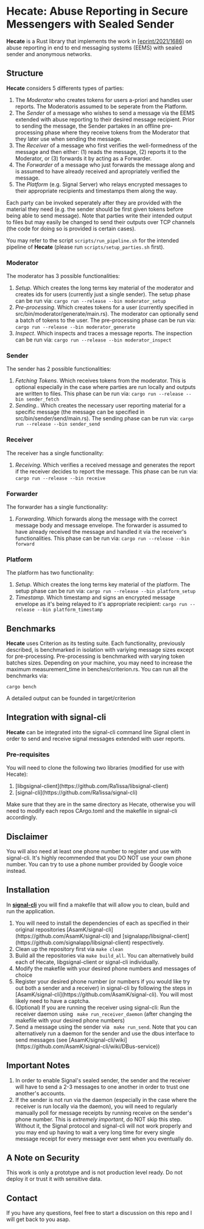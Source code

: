 # Hecate: Abuse Reporting in Secure Messengers with Sealed Sender

**Hecate** is a Rust library that implements the work in [[eprint/2021/1686]](https://eprint.iacr.org/2021/1686) on abuse reporting in end to end messaging systems (EEMS) with sealed sender and anonymous networks.

## Structure

**Hecate** considers 5 differents types of parties:
<ol>
  <li>The <em>Moderator</em> who creates tokens for users a-priori and handles user reports. The Moderatoris assumed to be seperate from the Platform. </li>
  <li>The <em>Sender</em> of a message who wishes to send a message via the EEMS extended with abuse reporting to their desired message recipient. Prior to sending the message, the Sender partakes in an offline pre-processing phase where they receive tokens from the Moderator that they later use when sending the message.</li>
  <li>The <em>Receiver</em> of a message who first verifies the well-formedness of the message and then either: (1) reads the message, (2) reports it to the Moderator, or (3) forwards it by acting as a Forwarder.</li>
  <li>The <em>Forwarder</em> of a message who just forwards the message along and is assumed to have already received and apropriately verified the message.</li>
  <li>The <em>Platform</em> (e.g. Signal Server) who relays encrypted messages to their appropriate recipients and timestamps them along the way.</li>
</ol>


Each party can be invoked seperately after they are provided with the material they need (e.g. the sender should be first given tokens before being able to send message). Note that parties write their intended output to files but may easily be changed to send their outputs over TCP channels (the code for doing so is provided is certain cases).

You may refer to the script <code>scripts/run_pipeline.sh</code> for the intended pipeline of **Hecate** (please run <code>scripts/setup_parties.sh</code> first).

### Moderator

The moderator has 3 possible functionalities:
<ol>
  <li><em>Setup</em>. Which creates the long terms key material of the moderator and creates ids for users (currently just a single sender). The setup phase can be run via:
  <code>cargo run --release --bin moderator_setup</code> </li>
  <li><em>Pre-processing</em>. Which creates tokens for a user (currently specified in src/bin/moderator/generate/main.rs). The moderator can optionally send a batch of tokens to the user. The pre-processing phase can be run via:
  <code>cargo run --release --bin moderator_generate</code> </li>
  <li><em>Inspect</em>. Which inspects and traces a message reports. The inspection can be run via:
  <code>cargo run --release --bin moderator_inspect</code> </li>
</ol>

### Sender
The sender has 2 possible functionalities:
<ol>
  <li><em>Fetching Tokens</em>. Which receives tokens from the moderator. This is optional especially in the case where parties are run locally and outputs are written to files. This phase can be run via:
  <code>cargo run --release --bin sender_fetch</code> </li>
  <li><em>Sending.</em>. Which creates the necessary user reporting material for a specific message (the message can be specified in src/bin/sender/send/main.rs). The sending phase can be run via:
  <code>cargo run --release --bin sender_send</code> </li>
</ol>

### Receiver
The receiver has a single functionality:
<ol>
  <li><em>Receiving</em>. Which verifies a received message and generates the report if the receiver decides to report the message. This phase can be run via:
  <code>cargo run --release --bin receive</code> </li>
</ol>

### Forwarder

The forwarder has a single functionality:
<ol>
  <li><em>Forwarding</em>. Which forwards along the message with the correct message body and message envelope. The forwarder is assumed to have already received the message and handled it via the receiver's functionalities. This phase can be run via:
  <code>cargo run --release --bin forward</code> </li>
</ol>

### Platform

The platform has two functionality:
<ol>
  <li><em>Setup</em>. Which creates the long terms key material of the platform. The setup phase can be run via:
  <code>cargo run --release --bin platform_setup</code></li>
  <li><em>Timestamp</em>. Which timestamp and signs an encrypted message envelope as it's being relayed to it's appropriate recipient:
  <code>cargo run --release --bin platform_timestamp</code></li>
</ol>

## Benchmarks

**Hecate** uses Criterion as its testing suite. Each functionality, previously described, is benchmarked in isolation with variying message sizes except for pre-processing. Pre-processing is benchmarked with varying token batches sizes. Depending on your machine, you may need to increase the maximum measurement_time in benches/criterion.rs. You can run all the benchmarks via:

<code>cargo bench</code>

A detailed output can be founded in target/criterion

## Integration with signal-cli

**Hecate** can be integrated into the signal-cli command line Signal client in order to send and receive signal messages extended with user reports.

### Pre-requisites

You will need to clone the following two libraries (modified for use with Hecate):

<ol>
  <li>[libgsignal-client](https://github.com/Ra1issa/libsignal-client)</li>
  <li> [signal-cli](https://github.com/Ra1issa/signal-cli)</li>
</ol>

Make sure that they are in the same directory as Hecate, otherwise you will need to modify each repos CArgo.toml and the makefile in signal-cli accordingly.

## Disclaimer

You will also need at least one phone number to register and use with signal-cli. It's highly recommended that you DO NOT use your own phone number. You can try to use a phone number provided by Google voice instead.

## Installation

In [**signal-cli**](https://github.com/Ra1issa/signal-cli) you will find a makefile that will allow you to clean, build and run the application.
<ol>
  <li> You will need to install the dependencies of each as specified in their original repositories [AsamK/signal-cli](https://github.com/AsamK/signal-cli) and [signalapp/libsignal-client](https://github.com/signalapp/libsignal-client) respectively.</li>
  <li> Clean up the repository first via <code>make clean</code></li>
  <li> Build all the repositories via <code>make build_all</code>. You can alternatively build each of Hecate, libgsignal-client or signal-cli individually.</li>
  <li> Modify the makefile with your desired phone numbers and messages of choice</li>
  <li> Register your desired phone number (or numbers if you would like try out both a sender and a receiver) in signal-cli by following the steps in [AsamK/signal-cli](https://github.com/AsamK/signal-cli). You will most likely need to have a captcha.</li>
  <li> (Optional) If you are running the receiver using signal-cli: Run the receiver daemon using <code> make run_receiver_daemon</code> (after changing the makefile with your desired phone numbers)</li>
  <li>Send a message using the sender via <code> make run_send</code>. Note that you can alternatively run a daemon for the sender and use the dbus interface to send messages (see [AsamK/signal-cli/wiki](https://github.com/AsamK/signal-cli/wiki/DBus-service))</li>
</ol>

## Important Notes
<ol>
  <li> In order to enable Signal's sealed sender, the sender and the receiver will have to send a 2-3 messages to one another in order to trust one another's accounts.</li>
  <li> If the sender is not run via the daemon (especially in the case where the receiver is run locally via the daemon), you will need to regularly manually poll for message receipts by running receive on the sender's phone number. This is <em>extremely important</em>, do NOT skip this step. Without it, the Signal protocol and signal-cli will not work properly and you may end up having to wait a very long time for every single message receipt for every message ever sent when you eventually do.</li>
</ol>

## A Note on Security

This work is only a prototype and is not production level ready. Do not deploy it or trust it with sensitive data.

## Contact

If you have any questions, feel free to start a discussion on this repo and I will get back to you asap.
